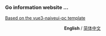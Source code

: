### Go information website ...

[Based on the vue3-naiveui-pc template](https://github.com/ljt990218/vue3-naiveui-pc)

<p align='center'>
<b>English</b> / <a href="./README.zh-CN.md">简体中文</a>
</p>
